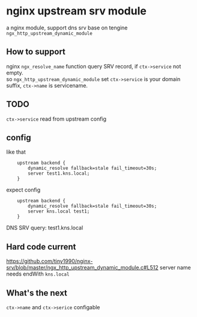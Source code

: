 # nginx upstream srv module

a nginx module, support dns srv base on tengine  `ngx_http_upstream_dynamic_module`

## How to support 
nginx `ngx_resolve_name` function query SRV record, if `ctx->service`  not empty.   
so `ngx_http_upstream_dynamic_module` set `ctx->service` is your domain suffix, `ctx->name` is servicename. 

## TODO
`ctx->service` read from upstream config

## config
like that
```config
    upstream backend {
        dynamic_resolve fallback=stale fail_timeout=30s;
        server test1.kns.local;
    }
```
expect config
```
    upstream backend {
        dynamic_resolve fallback=stale fail_timeout=30s;
        server kns.local test1;
    }
```
DNS SRV query: test1.kns.local
## Hard code current
https://github.com/tiny1990/nginx-srv/blob/master/ngx_http_upstream_dynamic_module.c#L512
server name needs endWith `kns.local`


## What's the next
`ctx->name` and `ctx->serice` configable


